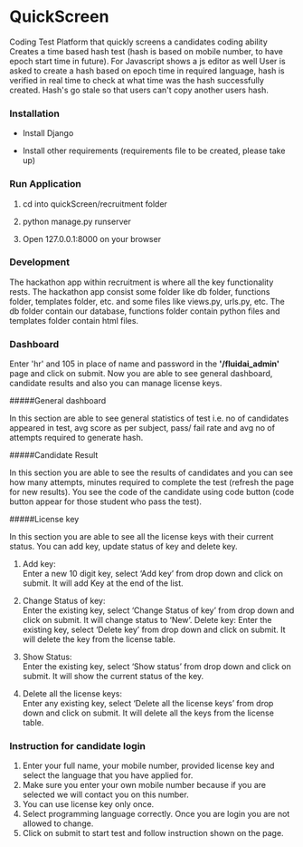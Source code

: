 # QuickScreen

Coding Test Platform that quickly screens a candidates coding ability 
Creates a time based hash test (hash is based on mobile number, to have epoch start time in future).
For Javascript shows a js editor as well
User is asked to create a hash based on epoch time in required language, hash is verified in real time to check at 
what time was the hash successfully created. Hash's go stale so that users can't copy another users hash.

### Installation
* Install Django 

* Install other requirements (requirements file to be created, please take up)

### Run Application 
1) cd into quickScreen/recruitment folder 

2) python manage.py runserver 

3) Open 127.0.0.1:8000 on your browser

### Development
The hackathon app within recruitment is where all the key functionality rests. The hackathon app consist some folder like db folder, functions folder, templates folder, etc. and some files like views.py, urls.py, etc. The db folder contain our database, functions folder contain python files and templates folder contain html files.

### Dashboard
Enter 'hr' and 105 in place of name and password in the <b>'/fluidai_admin'</b> page and click on submit. Now you are able to see general dashboard, candidate results and also you can manage license keys.

#####General dashboard

In this section are able to see general statistics of test i.e. no of candidates appeared in test, avg score as per subject, pass/ fail rate and avg no of attempts required to generate hash.

#####Candidate Result

In this section you are able to see the results of candidates and you can see how many attempts, minutes required to complete the test (refresh the page for new results). You see the code of the candidate using code button (code button appear for those student who pass the test).

#####License key

In this section you are able to see all the license keys with their current status. You can add key, update status of key and delete key.

1. Add key:<br>
Enter a new 10 digit key, select ‘Add key’ from drop down and click on submit. It will add Key at the end of the list.

2. Change Status of key:<br>
Enter the existing key, select ‘Change Status of key’ from drop down and click on submit. It will change status to ‘New’.
Delete key:
Enter the existing key, select ‘Delete key’ from drop down and click on submit. It will delete the key from the license table.

3. Show Status:<br>
Enter the existing key, select ‘Show status’ from drop down and click on submit. It will show the current status of the key.

4. Delete all the license keys:<br>
Enter any existing key, select ‘Delete all the license keys’ from drop down and click on submit. It will delete all the keys from the license table.

### Instruction for candidate login
1) Enter your full name, your mobile number, provided license key and select the language that you have applied for.
2) Make sure you enter your own mobile number because if you are selected we will contact you on this number.
3) You can use license key only once.
4) Select programming language correctly. Once you are login you are not allowed to change.
5) Click on submit to start test and follow instruction shown on the page.
